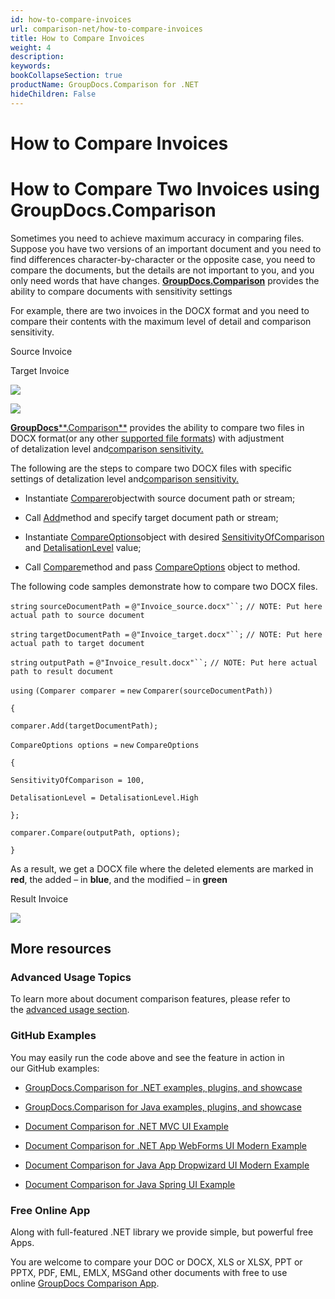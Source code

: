 ```yaml
---
id: how-to-compare-invoices
url: comparison-net/how-to-compare-invoices
title: How to Compare Invoices
weight: 4
description: 
keywords: 
bookCollapseSection: true
productName: GroupDocs.Comparison for .NET
hideChildren: False
---
```


# How to Compare Invoices



# How to Compare Two Invoices using GroupDocs.Comparison

Sometimes you need to achieve maximum accuracy in comparing files. Suppose you have two versions of an important document and you need to find differences character-by-character or the opposite case, you need to compare the documents, but the details are not important to you, and you only need words that have changes. **[GroupDocs.Comparison](https://products.groupdocs.com/comparison/net)** provides the ability to compare documents with sensitivity settings  

For example, there are two invoices in the DOCX format and you need to compare their contents with the maximum level of detail and comparison sensitivity.

  

Source Invoice

Target Invoice

![](https://wiki.lisbon.dynabic.com/download/attachments/31490619/2.png?version=1&modificationDate=1584538043000&api=v2)

![](https://wiki.lisbon.dynabic.com/download/attachments/31490619/1.png?version=1&modificationDate=1584538043000&api=v2)

  

[**GroupDocs****.Comparison**](https://products.groupdocs.com/comparison/net) provides the ability to compare two files in DOCX format(or any other [supported file formats](https://docs.groupdocs.com/display/comparisonnet/Supported+Document+Formats)) with adjustment of detalization level and[comparison sensitivity.](https://docs.groupdocs.com/display/comparisonnet/Adjusting+comparison+sensitivity)

The following are the steps to compare two DOCX files with specific settings of detalization level and[comparison sensitivity.](https://docs.groupdocs.com/display/comparisonnet/Adjusting+comparison+sensitivity)

*   Instantiate [Comparer](https://apireference.groupdocs.com/net/comparison/groupdocs.comparison/comparer)objectwith source document path or stream;
*   Call [Add](https://apireference.groupdocs.com/net/comparison/groupdocs.comparison/comparer/methods/add/index)method and specify target document path or stream;
*   Instantiate [CompareOptions](https://apireference.groupdocs.com/net/comparison/groupdocs.comparison.options/compareoptions)object with desired [SensitivityOfComparison](https://apireference.groupdocs.com/net/comparison/groupdocs.comparison.options/compareoptions/properties/sensitivityofcomparison) and [DetalisationLevel](https://apireference.groupdocs.com/net/comparison/groupdocs.comparison.options/compareoptions/properties/detalisationlevel) value;
    
*   Call [Compare](https://apireference.groupdocs.com/net/comparison/groupdocs.comparison.comparer/compare/methods/1)method and pass [CompareOptions](https://apireference.groupdocs.com/net/comparison/groupdocs.comparison.options/compareoptions) object to method.
    

The following code samples demonstrate how to compare two DOCX files.

`string` `sourceDocumentPath =` `@"Invoice_source.docx"``;` `// NOTE: Put here actual path to source document`

`string` `targetDocumentPath =` `@"Invoice_target.docx"``;` `// NOTE: Put here actual path to target document`

`string` `outputPath =` `@"Invoice_result.docx"``;` `// NOTE: Put here actual path to result document      `

`using` `(Comparer comparer =` `new` `Comparer(sourceDocumentPath))`

`{`

`comparer.Add(targetDocumentPath);`

`CompareOptions options =` `new` `CompareOptions`

`{`

`SensitivityOfComparison = 100,`

`DetalisationLevel = DetalisationLevel.High`

`};`

`comparer.Compare(outputPath, options);`

`}`

As a result, we get a DOCX file where the deleted elements are marked in **red**, the added – in **blue**, and the modified – in **green**

Result Invoice

![](https://wiki.lisbon.dynabic.com/download/attachments/31490619/%3F%3F%3F%3F%3F%3F.PNG?version=1&modificationDate=1584539216000&api=v2)

## More resources

### Advanced Usage Topics

To learn more about document comparison features, please refer to the [advanced usage section](https://docs.groupdocs.com/display/comparisonnet/Advanced+usage).

### GitHub Examples

You may easily run the code above and see the feature in action in our GitHub examples:

*   [GroupDocs.Comparison for .NET examples, plugins, and showcase](https://github.com/groupdocs-comparison/GroupDocs.Comparison-for-.NET)
    
*   [GroupDocs.Comparison for Java examples, plugins, and showcase](https://github.com/groupdocs-comparison/GroupDocs.Comparison-for-Java)
    
*   [Document Comparison for .NET MVC UI Example](https://github.com/groupdocs-comparison/GroupDocs.Comparison-for-.NET-MVC) 
    
*   [Document Comparison for .NET App WebForms UI Modern Example](https://github.com/groupdocs-comparison/GroupDocs.Comparison-for-.NET-WebForms)
    
*   [Document Comparison for Java App Dropwizard UI Modern Example](https://github.com/groupdocs-comparison/GroupDocs.Comparison-for-Java-Dropwizard)
    
*   [Document Comparison for Java Spring UI Example](https://github.com/groupdocs-comparison/GroupDocs.Comparison-for-Java-Spring)
    

### Free Online App

Along with full-featured .NET library we provide simple, but powerful free Apps.  

You are welcome to compare your DOC or DOCX, XLS or XLSX, PPT or PPTX, PDF, EML, EMLX, MSGand other documents with free to use online [GroupDocs Comparison App](https://products.groupdocs.app/comparison).

